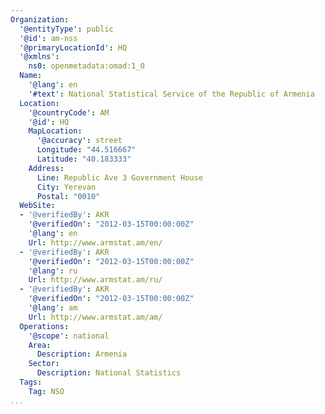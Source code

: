 ```yaml
---
Organization:
  '@entityType': public
  '@id': am-nss
  '@primaryLocationId': HQ
  '@xmlns':
    ns0: openmetadata:omad:1_0
  Name:
    '@lang': en
    '#text': National Statistical Service of the Republic of Armenia
  Location:
    '@countryCode': AM
    '@id': HQ
    MapLocation:
      '@accuracy': street
      Longitude: "44.516667"
      Latitude: "40.183333"
    Address:
      Line: Republic Ave 3 Government House
      City: Yerevan
      Postal: "0010"
  WebSite:
  - '@verifiedBy': AKR
    '@verifiedOn': "2012-03-15T00:00:00Z"
    '@lang': en
    Url: http://www.armstat.am/en/
  - '@verifiedBy': AKR
    '@verifiedOn': "2012-03-15T00:00:00Z"
    '@lang': ru
    Url: http://www.armstat.am/ru/
  - '@verifiedBy': AKR
    '@verifiedOn': "2012-03-15T00:00:00Z"
    '@lang': am
    Url: http://www.armstat.am/am/
  Operations:
    '@scope': national
    Area:
      Description: Armenia
    Sector:
      Description: National Statistics
  Tags:
    Tag: NSO
...
```

